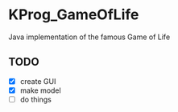 # KProg_GameOfLife
Java implementation of the famous Game of Life

## TODO
- [x] create GUI
- [x] make model
- [ ] do things
